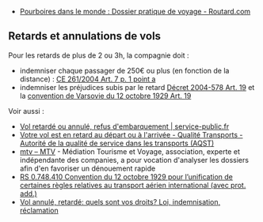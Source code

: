 - [Pourboires dans le monde : Dossier pratique de voyage - Routard.com](http://www.routard.com/dossier-pratique/cid131005-pourboires-dans-le-monde.html)

## Retards et annulations de vols

Pour les retards de plus de 2 ou 3h, la compagnie doit :

- indemniser chaque passager de 250€ ou plus (en fonction de la distance) : [CE 261/2004 Art. 7 p. 1 point a](https://eur-lex.europa.eu/legal-content/FR/TXT/HTML/?uri=CELEX:32004R0261&from=FR)
- indemniser les préjudices subis par le retard [Décret 2004-578 Art. 19](https://www.legifrance.gouv.fr/affichTexte.do?cidTexte=JORFTEXT000000801353&fastPos=3&fastReqId=80817431&categorieLien=id&oldAction=rechTexte#JORFSCTA000000894753) et la [convention de Varsovie du 12 octobre 1929 Art. 19](https://fr.wikipedia.org/wiki/Convention_de_Varsovie#Responsabilit%C3%A9_en_cas_de_retard)

Voir aussi :

- [Vol retardé ou annulé, refus d'embarquement | service-public.fr](https://www.service-public.fr/particuliers/vosdroits/F10977)
- [Votre vol est en retard au départ ou à l'arrivée - Qualité Transports - Autorité de la qualité de service dans les transports (AQST)](http://www.qualitetransports.gouv.fr/votre-vol-est-en-retard-au-depart-ou-a-l-arrivee-r90.html)
- [mtv – MTV](http://www.mtv.travel/) - Médiation Tourisme et Voyage, association, experte et indépendante des companies, a pour vocation d'analyser les dossiers afin d'en favoriser un dénouement rapide
- [RS 0.748.410 Convention du 12 octobre 1929 pour l’unification de certaines règles relatives au transport aérien international (avec prot. add.)](https://www.admin.ch/opc/fr/classified-compilation/19290056/index.html#a19)
- [Vol annulé, retardé: quels sont vos droits? Loi, indemnisation, réclamation](https://retardvol.fr/retard-vol-vos-droits/)
